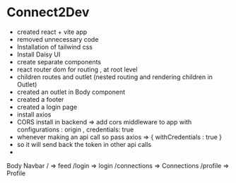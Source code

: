 # Connect2Dev

- created react + vite app
- removed unnecessary code 
- Installation of tailwind css
- Install Daisy UI
- create separate components
- react router dom for routing , at root level
- children routes and outlet (nested routing and rendering children in Outlet)
- created an outlet in Body component
- created a footer
- created a login page
- install axios
- CORS install in backend => add cors middleware to app with configurations : origin , credentials: true
- whenever making an api call so pass axios => { withCredentials : true }
- so it will send back the token in other api calls
- 

Body
  Navbar
  / => feed
  /login => login
  /connections => Connections
  /profile => Profile